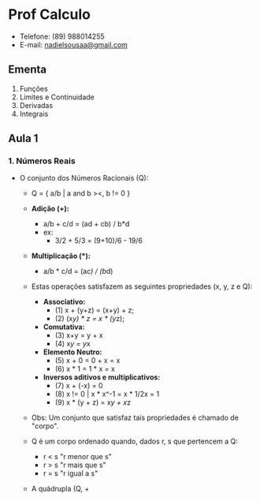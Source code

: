# Prof Calculo
- Telefone: (89) 988014255
- E-mail: nadielsousaa@gmail.com

## Ementa
1. Funções
2. Limites e Continuidade
3. Derivadas
4. Integrais

## Aula 1
### 1. Números Reais
- O conjunto dos Números Racionais (Q):
  - Q = { a/b | a and b ><, b != 0 }

  - **Adição (+):**
    - a/b + c/d = (ad + cb) / b*d
    - ex:
      - 3/2 + 5/3 = (9+10)/6 - 19/6

  - **Multiplicação (*):**
    - a/b * c/d = (a*c) / (b*d)

  - Estas operações satisfazem as seguintes propriedades (x, y, z e Q):
    - **Associativo:**
      - (1) x + (y+z) = (x+y) + z;
      - (2) (x*y) * z = x * (y*z);
    - **Comutativa:**
      - (3) x+y = y + x
      - (4) x*y = y*x
    - **Elemento Neutro:**
      - (5) x + 0 = 0 + x = x 
      - (6) x * 1 = 1 * x = x
    - **Inversos aditivos e multiplicativos:**
      - (7) x + (-x) = 0
      - (8) x != 0 | x * x^-1 = x * 1/2x = 1
      - (9) x * (y + z) = x*y + x*z
	
  - Obs: Um conjunto que satisfaz tais propriedades é chamado de "corpo".
  - Q é um corpo ordenado quando, dados r, s que pertencem a Q:
    - r < s 	"r menor que s"
    - r > s	"r mais que s"
    - r = s	"r igual a s"
  - A quádrupla (Q, +
